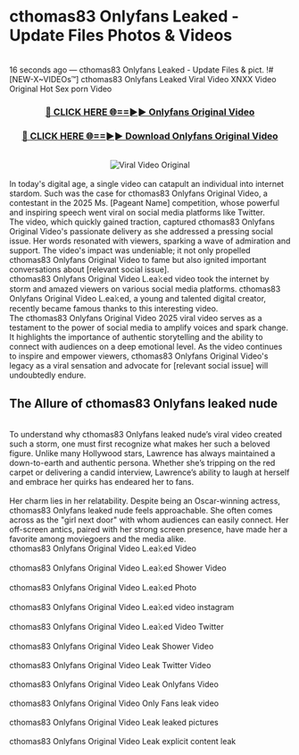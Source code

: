 # cthomas83 Onlyfans Leaked - Update Files Photos & Videos 
<br>
16 seconds ago — cthomas83 Onlyfans Leaked - Update Files & pict. !#[NEW-X~VIDEOs™] cthomas83 Onlyfans Leaked Viral Video XNXX Video Original Hot Sex porn Video
<br>
<div align="center">
<h3><a href="http://freeplayer.one?title=cthomas83&ref=25OR" rel="nofollow">🔴 CLICK HERE 🌐==►► Onlyfans Original Video</a></h3>
<h3><a href="http://freeplayer.one?title=cthomas83&ref=25OR" rel="nofollow">🔴 CLICK HERE 🌐==►► Download Onlyfans Original Video</a></h3>
<br>
<a href="http://freeplayer.one?title=cthomas83&ref=25OR" rel="nofollow" data-target="animated-image.originalLink"><img src="https://i.ibb.co.com/xMMVF88/686577567.gif" alt="Viral Video Original" style="max-width: 100%; display: inline-block;" data-target="animated-image.originalImage"></a>
</div>
<br>
In today's digital age, a single video can catapult an individual into internet stardom. Such was the case for cthomas83 Onlyfans Original Video, a contestant in the 2025 Ms. [Pageant Name] competition, whose powerful and inspiring speech went viral on social media platforms like Twitter.
<br>
The video, which quickly gained traction, captured cthomas83 Onlyfans Original Video's passionate delivery as she addressed a pressing social issue. Her words resonated with viewers, sparking a wave of admiration and support. The video's impact was undeniable; it not only propelled cthomas83 Onlyfans Original Video to fame but also ignited important conversations about [relevant social issue].
<br>
cthomas83 Onlyfans Original Video L.ea𝚔ed video took the internet by storm and amazed viewers on various social media platforms. cthomas83 Onlyfans Original Video L.ea𝚔ed, a young and talented digital creator, recently became famous thanks to this interesting video.
<br>
The cthomas83 Onlyfans Original Video 2025 viral video serves as a testament to the power of social media to amplify voices and spark change. It highlights the importance of authentic storytelling and the ability to connect with audiences on a deep emotional level. As the video continues to inspire and empower viewers, cthomas83 Onlyfans Original Video's legacy as a viral sensation and advocate for [relevant social issue] will undoubtedly endure.
<br>
<h2>The Allure of cthomas83 Onlyfans leaked nude</h2>
<br>
To understand why cthomas83 Onlyfans leaked nude’s viral video created such a storm, one must first recognize what makes her such a beloved figure. Unlike many Hollywood stars, Lawrence has always maintained a down-to-earth and authentic persona. Whether she’s tripping on the red carpet or delivering a candid interview, Lawrence’s ability to laugh at herself and embrace her quirks has endeared her to fans.
<br><br>
Her charm lies in her relatability. Despite being an Oscar-winning actress, cthomas83 Onlyfans leaked nude feels approachable. She often comes across as the "girl next door" with whom audiences can easily connect. Her off-screen antics, paired with her strong screen presence, have made her a favorite among moviegoers and the media alike.
<br>
cthomas83 Onlyfans Original Video L.ea𝚔ed Video
<br><br>
cthomas83 Onlyfans Original Video L.ea𝚔ed Shower Video
<br><br>
cthomas83 Onlyfans Original Video L.ea𝚔ed Photo
<br><br>
cthomas83 Onlyfans Original Video L.ea𝚔ed video instagram
<br><br>
cthomas83 Onlyfans Original Video L.ea𝚔ed Video Twitter
<br><br>
cthomas83 Onlyfans Original Video Leak Shower Video
<br><br>
cthomas83 Onlyfans Original Video Leak Twitter Video
<br><br>
cthomas83 Onlyfans Original Video Leak Onlyfans Video
<br><br>
cthomas83 Onlyfans Original Video Only Fans leak video
<br><br>
cthomas83 Onlyfans Original Video Leak leaked pictures
<br><br>
cthomas83 Onlyfans Original Video Leak explicit content leak
